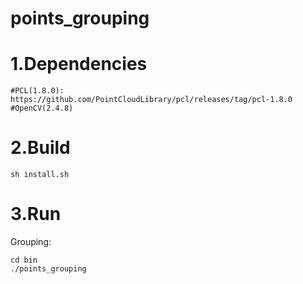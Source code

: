# points_grouping

# 1.Dependencies
```
#PCL(1.8.0): https://github.com/PointCloudLibrary/pcl/releases/tag/pcl-1.8.0
#OpenCV(2.4.8)
```

# 2.Build
```
sh install.sh
```

# 3.Run
Grouping:
```
cd bin
./points_grouping
```
